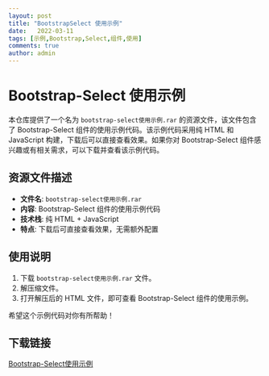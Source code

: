 ```yaml
---
layout: post
title: "BootstrapSelect 使用示例"
date:   2022-03-11
tags: [示例,Bootstrap,Select,组件,使用]
comments: true
author: admin
---
```

# Bootstrap-Select 使用示例

本仓库提供了一个名为 `bootstrap-select使用示例.rar` 的资源文件，该文件包含了 Bootstrap-Select 组件的使用示例代码。该示例代码采用纯 HTML 和 JavaScript 构建，下载后可以直接查看效果。如果你对 Bootstrap-Select 组件感兴趣或有相关需求，可以下载并查看该示例代码。

## 资源文件描述

- **文件名**: `bootstrap-select使用示例.rar`
- **内容**: Bootstrap-Select 组件的使用示例代码
- **技术栈**: 纯 HTML + JavaScript
- **特点**: 下载后可直接查看效果，无需额外配置

## 使用说明

1. 下载 `bootstrap-select使用示例.rar` 文件。
2. 解压缩文件。
3. 打开解压后的 HTML 文件，即可查看 Bootstrap-Select 组件的使用示例。

希望这个示例代码对你有所帮助！

## 下载链接

[Bootstrap-Select使用示例](https://pan.quark.cn/s/bf4d99e94494)